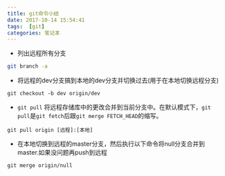 ```yaml
---
title: git命令小结
date: 2017-10-14 15:54:41
tags:  [git]
categories: 笔记本
---
```


- 列出远程所有分支
```bash
git branch -a
 ```
- 将远程的dev分支搞到本地的dev分支并切换过去(用于在本地切换远程分支)
```
git checkout -b dev origin/dev
```
- `git pull` 将远程存储库中的更改合并到当前分支中。在默认模式下，`git pull`是`git fetch`后跟`git merge FETCH_HEAD`的缩写。
```
git pull origin [远程]:[本地]
```
- 在本地切换到远程的master分支，然后执行以下命令将null分支合并到master.如果没问题再push到远程
```
git merge origin/null
```